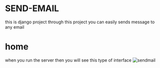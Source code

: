 # SEND-EMAIL
this is django project through this project you can easily sends message to any email
# home
when you run the server then you will see this type of interface
![sendmail](https://user-images.githubusercontent.com/78656754/137631464-662521d5-0425-4345-9d7c-152d16fceee5.png)
